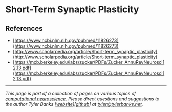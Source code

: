 # Short-Term Synaptic Plasticity

## References
* [https://www.ncbi.nlm.nih.gov/pubmed/11826273](https://www.ncbi.nlm.nih.gov/pubmed/11826273)
* [http://www.scholarpedia.org/article/Short-term_synaptic_plasticity](http://www.scholarpedia.org/article/Short-term_synaptic_plasticity)
* [https://mcb.berkeley.edu/labs/zucker/PDFs/Zucker_AnnuRevNeurosci12,13.pdf](https://mcb.berkeley.edu/labs/zucker/PDFs/Zucker_AnnuRevNeurosci12,13.pdf)


----   
*This page is part of a collection of pages on various topics of [computational neuroscience](https://en.wikipedia.org/wiki/Computational_neuroscience). Please direct questions and suggestions to the author Tyler Banks [[website](https://tylerbanks.net)][[github](https://github.com/tjbanks)] at [tyler@tylerbanks.net](mailto:tyler@tylerbanks.net).*